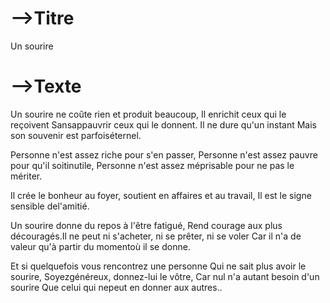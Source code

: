 # -->Titre

Un sourire



# -->Texte

Un sourire ne coûte rien et produit beaucoup, Il enrichit ceux qui le reçoivent Sansappauvrir ceux qui le donnent. Il ne dure qu'un instant Mais son souvenir est parfoiséternel.

Personne n'est assez riche pour s'en passer, Personne n'est assez pauvre pour qu'il soitinutile, Personne n'est assez méprisable pour ne pas le mériter.

Il crée le bonheur au foyer, soutient en affaires et au travail, Il est le signe sensible del'amitié.

Un sourire donne du repos à l'être fatigué, Rend courage aux plus découragés.Il ne peut ni s'acheter, ni se prêter, ni se voler Car il n'a de valeur qu'à partir du momentoù il se donne.

Et si quelquefois vous rencontrez une personne Qui ne sait plus avoir le sourire, Soyezgénéreux, donnez-lui le vôtre, Car nul n'a autant besoin d'un sourire Que celui qui nepeut en donner aux autres..







